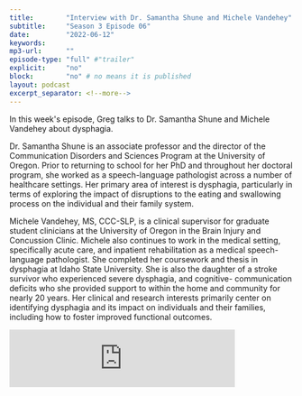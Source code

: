 ```yaml
---
title:        "Interview with Dr. Samantha Shune and Michele Vandehey"
subtitle:     "Season 3 Episode 06"
date:         "2022-06-12"
keywords:
mp3-url:      ""
episode-type: "full" #"trailer"
explicit:     "no"
block:        "no" # no means it is published
layout: podcast
excerpt_separator: <!--more-->
---
```


In this week's episode, Greg talks to Dr. Samantha Shune and Michele Vandehey about dysphagia.

Dr. Samantha Shune is an associate professor and the director of the Communication Disorders and Sciences Program at the University of Oregon. Prior to returning to school for her PhD and throughout her doctoral program, she worked as a speech-language pathologist across a number of healthcare settings. Her primary area of interest is dysphagia, particularly in terms of exploring the impact of disruptions to the eating and swallowing process on the individual and their family system.

Michele Vandehey, MS, CCC-SLP, is a clinical supervisor for graduate student clinicians at the University of Oregon in the Brain Injury and Concussion Clinic. Michele also continues to work in the medical setting, specifically acute care, and inpatient rehabilitation as a medical speech-language pathologist. She completed her coursework and thesis in dysphagia at Idaho State University. She is also the daughter of a stroke survivor who experienced severe dysphagia, and cognitive- communication deficits who she provided support to within the home and community for nearly 20 years. Her clinical and research interests primarily center on identifying dysphagia and its impact on individuals and their families, including how to foster improved functional outcomes.

<iframe src="https://anchor.fm/somestutterluh/embed/episodes/Interview-with-Dr--Samantha-Shune-and-Michele-Vandehey-e1jreb8" height="102px" width="400px" frameborder="0" scrolling="no"></iframe>
